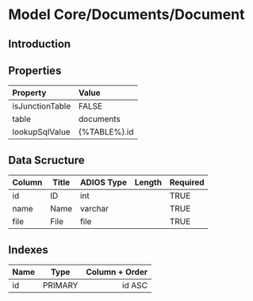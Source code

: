 # Model Core/Documents/Document

## Introduction

## Properties

| Property        | Value        |
| :-------------- | :----------- |
| isJunctionTable | FALSE        |
| table           | documents    |
| lookupSqlValue  | {%TABLE%}.id |

## Data Scructure

| Column | Title | ADIOS Type | Length | Required |
| ------ | ----- | ---------- | ------ | -------- |
| id     | ID    | int        |        | TRUE     |
| name   | Name  | varchar    |        | TRUE     |
| file   | File  | file       |        | TRUE     |

## Indexes

| Name |  Type   | Column + Order |
| :--- | :-----: | -------------: |
| id   | PRIMARY |         id ASC |

